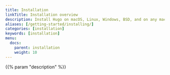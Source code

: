 ```yaml
---
title: Installation
linkTitle: Installation overview
description: Install Hugo on macOS, Linux, Windows, BSD, and on any machine that can run the Go compiler tool chain.
aliases: [/getting-started/installing/]
categories: [installation]
keywords: [installation]
menu:
  docs:
    parent: installation
    weight: 10
---
```


{{% param "description" %}}

